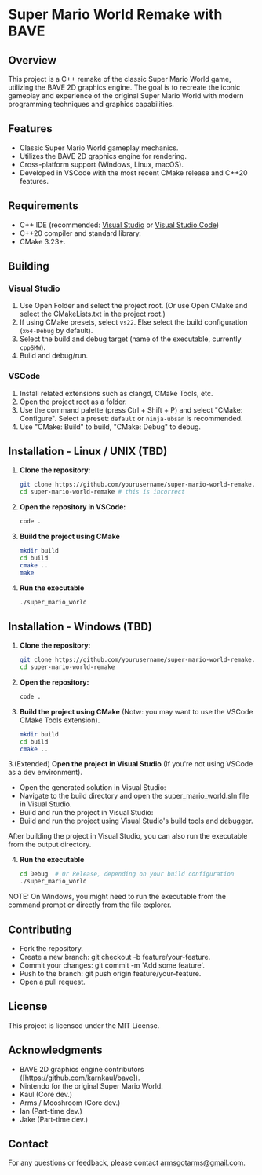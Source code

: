 # Super Mario World Remake with BAVE

## Overview

This project is a C++ remake of the classic Super Mario World game, utilizing the BAVE 2D graphics engine. The goal is to recreate the iconic gameplay and experience of the original Super Mario World with modern programming techniques and graphics capabilities.

## Features

- Classic Super Mario World gameplay mechanics.
- Utilizes the BAVE 2D graphics engine for rendering.
- Cross-platform support (Windows, Linux, macOS).
- Developed in VSCode with the most recent CMake release and C++20 features.

## Requirements

- C++ IDE (recommended: [Visual Studio](https://visualstudio.microsoft.com/) or [Visual Studio Code](https://code.visualstudio.com/))
- C++20 compiler and standard library.
- CMake 3.23+.

## Building

### Visual Studio

1. Use Open Folder and select the project root. (Or use Open CMake and select the CMakeLists.txt in the project root.)
1. If using CMake presets, select `vs22`. Else select the build configuration (`x64-Debug` by default).
1. Select the build and debug target (name of the executable, currently `cppSMW`).
1. Build and debug/run.

### VSCode

1. Install related extensions such as clangd, CMake Tools, etc.
1. Open the project root as a folder.
1. Use the command palette (press Ctrl + Shift + P) and select "CMake: Configure". Select a preset: `default` or `ninja-ubsan` is recommended.
1. Use "CMake: Build" to build, "CMake: Debug" to debug.

## Installation - Linux / UNIX (TBD)

1. **Clone the repository:**

   ```bash
   git clone https://github.com/yourusername/super-mario-world-remake.git # this is incorrect
   cd super-mario-world-remake # this is incorrect

2. **Open the repository in VSCode:**

   ```bash
   code .

3. **Build the project using CMake**

   ```bash
   mkdir build
   cd build
   cmake ..
   make

4. **Run the executable**
   
   ```bash
   ./super_mario_world

## Installation - Windows (TBD)

1. **Clone the repository:**
   
   ```bash
   git clone https://github.com/yourusername/super-mario-world-remake.git
   cd super-mario-world-remake

2. **Open the repository:**

   ```bash
   code .

3. **Build the project using CMake** (Notw: you may want to use the VSCode CMake Tools extension).

   ```bash
   mkdir build
   cd build
   cmake ..

3.(Extended) **Open the project in Visual Studio** (If you're not using VSCode as a dev environment).

- Open the generated solution in Visual Studio:
- Navigate to the build directory and open the super_mario_world.sln file in Visual Studio.
- Build and run the project in Visual Studio:
- Build and run the project using Visual Studio's build tools and debugger.

After building the project in Visual Studio, you can also run the executable from the output directory.

  
4. **Run the executable**

   ```bash
   cd Debug  # Or Release, depending on your build configuration
   ./super_mario_world
   
NOTE: On Windows, you might need to run the executable from the command prompt or directly from the file explorer.


## Contributing
- Fork the repository.
- Create a new branch: git checkout -b feature/your-feature.
- Commit your changes: git commit -m 'Add some feature'.
- Push to the branch: git push origin feature/your-feature.
- Open a pull request.

## License
This project is licensed under the MIT License.

## Acknowledgments
- BAVE 2D graphics engine contributors ([https://github.com/karnkaul/bave]).
- Nintendo for the original Super Mario World.
- Kaul (Core dev.)
- Arms / Mooshroom (Core dev.)
- Ian (Part-time dev.)
- Jake (Part-time dev.)
  
## Contact
For any questions or feedback, please contact armsgotarms@gmail.com.
